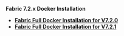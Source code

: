 <strong>Fabric 7.2.x Docker Installation<strong>

<ul>
<li><a href="/articles/98_maintenance_and_operational/Installations/Docker/Fabric/Fabric_Full_Docker_Install_V7.2.0.md">Fabric Full Docker Installation for V7.2.0</a></li>
<li><a href="/articles/98_maintenance_and_operational/Installations/Docker/Fabric/Fabric_Full_Docker_Install_V7.2.1.md">Fabric Full Docker Installation for V7.2.1</a></li>
</ul>
</ul>
